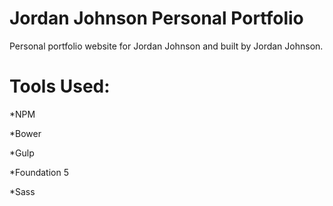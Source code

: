 Jordan Johnson Personal Portfolio
==================
Personal portfolio website for Jordan Johnson and built by Jordan Johnson.


Tools Used:
==========
*NPM

*Bower

*Gulp

*Foundation 5

*Sass
